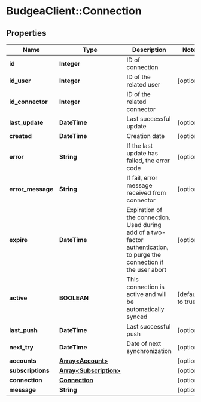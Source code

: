 # BudgeaClient::Connection

## Properties
Name | Type | Description | Notes
------------ | ------------- | ------------- | -------------
**id** | **Integer** | ID of connection | 
**id_user** | **Integer** | ID of the related user | [optional] 
**id_connector** | **Integer** | ID of the related connector | 
**last_update** | **DateTime** | Last successful update | [optional] 
**created** | **DateTime** | Creation date | [optional] 
**error** | **String** | If the last update has failed, the error code | [optional] 
**error_message** | **String** | If fail, error message received from connector | [optional] 
**expire** | **DateTime** | Expiration of the connection. Used during add of a two-factor authentication, to purge the connection if the user abort | [optional] 
**active** | **BOOLEAN** | This connection is active and will be automatically synced | [default to true]
**last_push** | **DateTime** | Last successful push | [optional] 
**next_try** | **DateTime** | Date of next synchronization | [optional] 
**accounts** | [**Array&lt;Account&gt;**](Account.md) |  | [optional] 
**subscriptions** | [**Array&lt;Subscription&gt;**](Subscription.md) |  | [optional] 
**connection** | [**Connection**](Connection.md) |  | [optional] 
**message** | **String** |  | [optional] 


